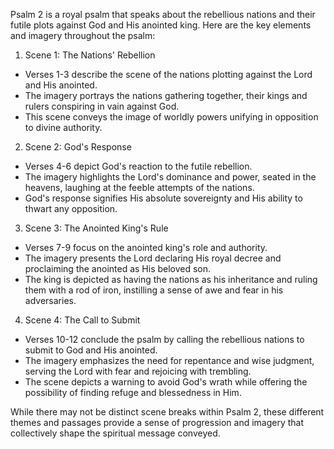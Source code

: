 Psalm 2 is a royal psalm that speaks about the rebellious nations and their futile plots against God and His anointed king. Here are the key elements and imagery throughout the psalm:

1. Scene 1: The Nations' Rebellion
- Verses 1-3 describe the scene of the nations plotting against the Lord and His anointed.
- The imagery portrays the nations gathering together, their kings and rulers conspiring in vain against God.
- This scene conveys the image of worldly powers unifying in opposition to divine authority.

2. Scene 2: God's Response
- Verses 4-6 depict God's reaction to the futile rebellion.
- The imagery highlights the Lord's dominance and power, seated in the heavens, laughing at the feeble attempts of the nations.
- God's response signifies His absolute sovereignty and His ability to thwart any opposition.

3. Scene 3: The Anointed King's Rule
- Verses 7-9 focus on the anointed king's role and authority.
- The imagery presents the Lord declaring His royal decree and proclaiming the anointed as His beloved son.
- The king is depicted as having the nations as his inheritance and ruling them with a rod of iron, instilling a sense of awe and fear in his adversaries.

4. Scene 4: The Call to Submit
- Verses 10-12 conclude the psalm by calling the rebellious nations to submit to God and His anointed.
- The imagery emphasizes the need for repentance and wise judgment, serving the Lord with fear and rejoicing with trembling.
- The scene depicts a warning to avoid God's wrath while offering the possibility of finding refuge and blessedness in Him.

While there may not be distinct scene breaks within Psalm 2, these different themes and passages provide a sense of progression and imagery that collectively shape the spiritual message conveyed.
